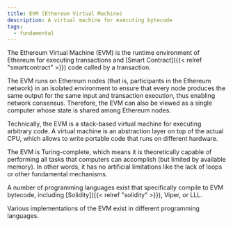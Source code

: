 ```yaml
---
title: EVM (Ethereum Virtual Machine)
description: A virtual machine for executing bytecode
tags:
  - fundamental
---
```



The Ethereum Virtual Machine (EVM) is the runtime environment of Ethereum for executing transactions and [Smart Contract]({{< relref "smartcontract" >}}) code called by a transaction. 

The EVM runs on Ethereum nodes (that is, participants in the Ethereum network) in an isolated environment to ensure that every node produces the same output for the same input and transaction execution, thus enabling network consensus. Therefore, the EVM can also be viewed as a single computer whose state is shared among Ethereum nodes. 

Technically, the EVM is a stack-based virtual machine for executing arbitrary code. A virtual machine is an abstraction layer on top of the actual CPU, which allows to write portable code that runs on different hardware.

The EVM is Turing-complete, which means it is theoretically capable of performing all tasks that computers can accomplish (but limited by available memory). In other words, it has no artificial limitations like the lack of loops or other fundamental mechanisms. 

A number of programming languages exist that specifically compile to EVM bytecode, including [Solidity]({{< relref "solidity" >}}), Viper, or LLL. 

Various implementations of the EVM exist in different programming languages.

